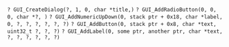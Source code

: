 `? GUI_CreateDialog(?, 1, 0, char *title,)`
`? GUI_AddRadioButton(0, 0, 0, char *?, )`
`? GUI_AddNumericUpDown(0, stack ptr + 0x18, char *label, 0, ?, ?, ?, ?, ?, ?)`
`? GUI_AddButton(0, stack ptr + 0x8, char *text, uint32_t ?, ?, ?)`
`? GUI_AddLabel(0, some ptr, another ptr, char *text, ?, ?, ?, ?, ?, ?)`
